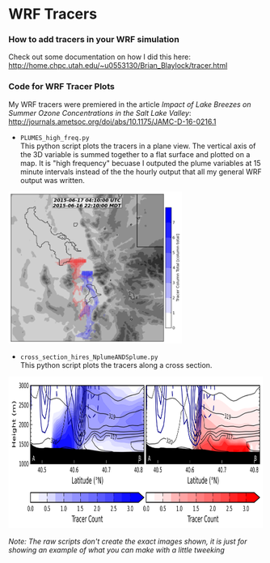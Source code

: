 # WRF Tracers

### How to add tracers in your WRF simulation
Check out some documentation on how I did this here:
http://home.chpc.utah.edu/~u0553130/Brian_Blaylock/tracer.html

### Code for WRF Tracer Plots
My WRF tracers were premiered in the article *Impact of Lake Breezes on Summer Ozone Concentrations in the Salt Lake Valley*:
http://journals.ametsoc.org/doi/abs/10.1175/JAMC-D-16-0216.1

- `PLUMES_high_freq.py`  
This python script plots the tracers in a plane view. The vertical axis of the 3D variable is summed together to a flat surface and plotted on a map. It is "high frequency" becuase I outputed the plume variables at 15 minute intervals instead of the the hourly output that all my general WRF output was written.  
<img src="tracer_plane.png" height="300">  

- `cross_section_hires_NplumeANDSplume.py`  
This python script plots the tracers along a cross section.  
<img src="tracer_cross.png" height="300">  

*Note: The raw scripts don't create the exact images shown, it is just for showing an example of what you can make with a little tweeking*